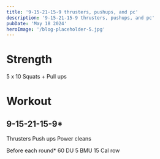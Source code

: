 ```yaml
---
title: '9-15-21-15-9 thrusters, pushups, and pc'
description: '9-15-21-15-9 thrusters, pushups, and pc'
pubDate: 'May 18 2024'
heroImage: '/blog-placeholder-5.jpg'
---
```

# Strength 
5 x 10 Squats + Pull ups 

# Workout 
## 9-15-21-15-9*
Thrusters
Push ups
Power cleans


Before each round*
60 DU
5 BMU
15 Cal row
